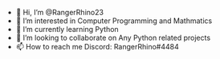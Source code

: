 - 👋 Hi, I’m @RangerRhino23
- 👀 I’m interested in Computer Programming and Mathmatics
- 🌱 I’m currently learning Python
- 💞️ I’m looking to collaborate on Any Python related projects
- 📫 How to reach me Discord: RangerRhino#4484

<!---
RangerRhino23/RangerRhino23 is a ✨ special ✨ repository because its `README.md` (this file) appears on your GitHub profile.
You can click the Preview link to take a look at your changes.
--->
